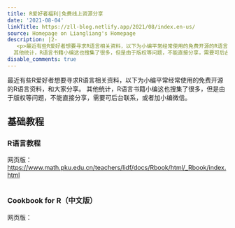 ```yaml
---
title: R爱好者福利|免费线上资源分享
date: '2021-08-04'
linkTitle: https://zll-blog.netlify.app/2021/08/index.en-us/
source: Homepage on Liangliang's Homepage
description: |2-
   <p>最近有些R爱好者想要寻求R语言相关资料，以下为小编平常经常使用的免费开源的R语言资料，和大家分享。
  其他统计，R语言书籍小编这也搜集了很多，但是由于版权等问题，不能直接分享，需要可后台联系，或者加小编微信。</p> <h2 id="基础教程">基础教程</h2> <h3 id="r语言教程">R语言教程</h3> <p>网页版：<a href="https://www.math.pku.edu.cn/teachers/lidf/docs/Rbook/html/_Rbook/index.html">https://www.math.pku.edu.cn/teachers/lidf/docs/Rbook/html/_Rbook/index.html</a></p> <p><img src="https://gitee.com/zhuang_liang_liang0825/other/raw/master/image-20210804215411549.png" alt="" /></p> <h3 id="cookbook-for-r-中文版">Cookbook for R（中文版）</h3> <p>网页版：<a href="https://openbiox.github.io/Cookb ...
disable_comments: true
---
```

 <p>最近有些R爱好者想要寻求R语言相关资料，以下为小编平常经常使用的免费开源的R语言资料，和大家分享。
其他统计，R语言书籍小编这也搜集了很多，但是由于版权等问题，不能直接分享，需要可后台联系，或者加小编微信。</p> <h2 id="基础教程">基础教程</h2> <h3 id="r语言教程">R语言教程</h3> <p>网页版：<a href="https://www.math.pku.edu.cn/teachers/lidf/docs/Rbook/html/_Rbook/index.html">https://www.math.pku.edu.cn/teachers/lidf/docs/Rbook/html/_Rbook/index.html</a></p> <p><img src="https://gitee.com/zhuang_liang_liang0825/other/raw/master/image-20210804215411549.png" alt="" /></p> <h3 id="cookbook-for-r-中文版">Cookbook for R（中文版）</h3> <p>网页版：<a href="https://openbiox.github.io/Cookb ...